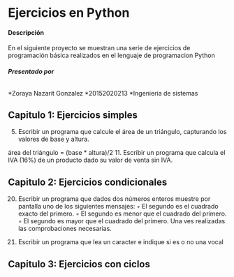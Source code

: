 # Ejercicios en Python

#### **Descripción**
En el siguiente proyecto se muestran una serie de ejercicios de programación básica realizados en el lenguaje de programacion Python
###### **Presentado por**
*Zoraya Nazarit Gonzalez
*20152020213
*Ingenieria de sistemas

## Capitulo 1: Ejercicios simples
5. Escribir un programa que calcule el área de un triángulo, capturando los valores de base y
altura.

área del triángulo = (base * altura)/2
11. Escribir un programa que calcula el IVA (16%) de un producto dado su valor de venta sin
IVA.
## Capitulo 2: Ejercicios condicionales
20. Escribir un programa que dados dos números enteros muestre por pantalla uno de los
siguientes mensajes:
◦ El segundo es el cuadrado exacto del primero.
◦ El segundo es menor que el cuadrado del primero.
◦ El segundo es mayor que el cuadrado del primero.
Una ves realizadas las comprobaciones necesarias.

22. Escribir un programa que lea un caracter e indique si es o no una vocal
## Capitulo 3: Ejercicios con ciclos




